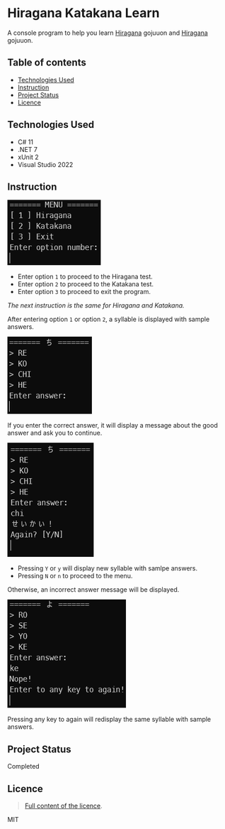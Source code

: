 # Hiragana Katakana Learn
A console program to help you learn [Hiragana](https://en.wikipedia.org/wiki/Hiragana "Article about Hiragana") gojuuon and [Hiragana](https://en.wikipedia.org/wiki/Katakana "Article about Katakana") gojuuon.

## Table of contents
* [Technologies Used](#technologies-used)
* [Instruction](#instruction)
* [Project Status](#project-status)
* [Licence](#licence)

## Technologies Used
- C# 11
- .NET 7
- xUnit 2
- Visual Studio 2022

## Instruction
![menu](Images/Menu.png)

- Enter option `1` to proceed to the Hiragana test.
- Enter option `2` to proceed to the Katakana test.
- Enter option `3` to proceed to exit the program.

*The next instruction is the same for Hiragana and Katakana.*

After entering option `1` or option `2`, a syllable is displayed with sample answers.

![katakana_answer](Images/Katakana_ask.png)

If you enter the correct answer, it will display a message about the good answer and ask you to continue.

![good_answer](Images/Good_answer.png)

- Pressing `Y` or `y` will display new syllable with samlpe answers.
- Pressing `N` or `n` to proceed to the menu.

Otherwise, an incorrect answer message will be displayed.

![incorrect_answer](Images/Incorrect_answer.png)

Pressing any key to again will redisplay the same syllable with sample answers.

## Project Status
Completed

## Licence
> [Full content of the licence](LICENCE).

MIT